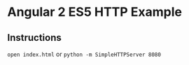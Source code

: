 # Angular 2 ES5 HTTP Example

## Instructions 

`open index.html` or `python -m SimpleHTTPServer 8080`

